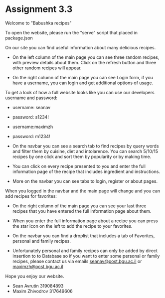 # Assignment 3.3

Welcome to "Babushka recipes" 

To open the website, please run the "serve" script that placed in package.json

On our site you can find useful information about many delicious recipes.

- On the left column of the main page you can see three random recipes, with preview details about them.
Click on the refresh button and three other random recipes will appear.

- On the right column of the main page you can see Login form, if you have a username, you can login and get additional options of usage.

To get a look of how a full website looks like you can use our developers username and password:

- username: seanav
- password: s1234!
- username:maximzh
- password: m1234!

- On the navbar you can see a search tab to find recipes by query words and filter them by cuisine, diet and intolarence.
You can search 5/10/15 recipes by one click and sort them by popularity or by making time.

- You can click on every recipe presented to you and enter the full information page of the recipe that includes ingredient and instructions.

- More on the navbar you can see tabs to login, register or about pages.

When you logged in the navbar and the main page will change and you can add recipes for favorites:

- On the right column of the main page you can see your last three recipes that you have entered the full information page about them.

- When you enter the full information page about a recipe you can press the star icon on the left to add the recipe to your favorites.

- On the navbar you can find a droplist that includes a tab of Favorites, personal and family recipes.

- Unfortunately personal and family recipes can only be added by direct insertion to to Database so 
if you want to enter some personal or family recipes, please contact us via emails seanav@post.bgu.ac.il or maximzh@post.bgu.ac.il

Hope you enjoy our website.

- Sean Avrutin 319084893
- Maxim Zhivodrov 317649606



